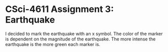 # CSci-4611 Assignment 3:  Earthquake
I decided to mark the earthquake with an x symbol. The color of the marker is dependent on the magnitude of the earthquake.
The more intense the earthquake is the more green each marker is.